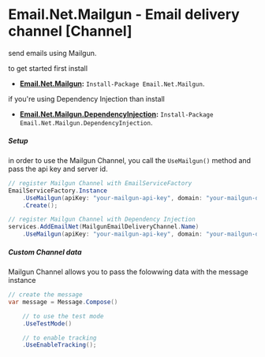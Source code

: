 # Email.Net.Mailgun - Email delivery channel [Channel]

send emails using Mailgun.

to get started first install

- **[Email.Net.Mailgun](https://www.nuget.org/packages/Email.Net.Mailgun/):** `Install-Package Email.Net.Mailgun`.

if you're using Dependency Injection than install

- **[Email.Net.Mailgun.DependencyInjection](https://www.nuget.org/packages/Email.Net.Mailgun.DependencyInjection/):** `Install-Package Email.Net.Mailgun.DependencyInjection`.

##### Setup

in order to use the Mailgun Channel, you call the `UseMailgun()` method and pass the api key and server id.

```csharp
// register Mailgun Channel with EmailServiceFactory
EmailServiceFactory.Instance
    .UseMailgun(apiKey: "your-mailgun-api-key", domain: "your-mailgun-domain")
    .Create();

// register Mailgun Channel with Dependency Injection
services.AddEmailNet(MailgunEmailDeliveryChannel.Name)
    .UseMailgun(apiKey: "your-mailgun-api-key", domain: "your-mailgun-domain");
```

##### Custom Channel data

Mailgun Channel allows you to pass the folowwing data with the message instance

```csharp
// create the message
var message = Message.Compose()

    // to use the test mode
    .UseTestMode()

    // to enable tracking
    .UseEnableTracking();
```
